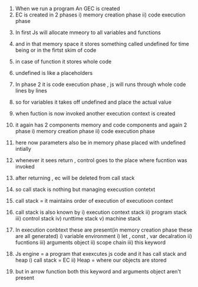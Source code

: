 1. When we run a program An GEC is created
2. EC is created in 2 phases
   i) memory creation phase
   ii) code execution phase

3) In first Js will allocate mmeory to all variables and functions
4) and in that memory space it stores something called undefined for time being or in the firtst skim of code
5) in case of function it stores whole code
6) undefined is like a placeholders
7) In phase 2 it is code execution phase , js will runs through whole code lines by lines
8) so for variables it takes off undefined and place the actual value
9) when fuction is now invoked another execution context is created
10) it again has 2 components memory and code components and again 2 phase i) memory creation phase ii) code execution phase
11) here now parameters also be in memory phase
    placed with undefined intially
12) whenever it sees return , control goes to the place where fucntion was invoked
13) after returning , ec will be deleted from call stack
14) so call stack is nothing but managing execustion contetxt
15) call stack = it maintains order of execution of executioon context
16) call stack is also known by
    i) execution context stack
    ii) program stack
    iii) control stack
    iv) runttime stack
    v) machine stack

17) In execution conbtext these are present(in memory creation phase these are all generated)
    i) variable environment
    i) let , const , var decalration
    ii) fucntions
    iii) arguments object
    ii) scope chain
    iii) this keyword

18) Js engine = a program that exexcutes js code and it has call stack and heap
    i) call stack = EC
    ii) Heap = where our objects are stored

19) but in arrow function both this keyword and arguments object aren't present
